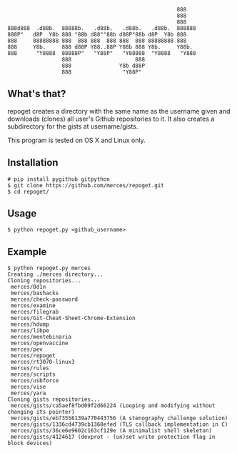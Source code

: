                                                          888    
                                                         888    
                                                         888    
    888d888  .d88b.  88888b.   .d88b.   .d88b.   .d88b.  888888 
    888P"   d8P  Y8b 888 "88b d88""88b d88P"88b d8P  Y8b 888    
    888     88888888 888  888 888  888 888  888 88888888 888    
    888     Y8b.     888 d88P Y88..88P Y88b 888 Y8b.     Y88b.  
    888      "Y8888  88888P"   "Y88P"   "Y88888  "Y8888   "Y888 
                     888                    888                 
                     888               Y8b d88P                 
                     888                "Y88P"                  

## What's that?

repoget creates a directory with the same name as the username given
and downloads (clones) all user's Github repositories to it. It also
creates a subdirectory for the gists at username/gists.

This program is tested on OS X and Linux only.

## Installation

    # pip install pygithub gitpython
    $ git clone https://github.com/merces/repoget.git
    $ cd repoget/

## Usage

    $ python repoget.py <github_username>

## Example

    $ python repoget.py merces
    Creating ./merces directory...
    Cloning repositories...
     merces/0d1n
     merces/bashacks
     merces/check-password
     merces/examine
     merces/filegrab
     merces/Git-Cheat-Sheet-Chrome-Extension
     merces/hdump
     merces/libpe
     merces/mentebinaria
     merces/openvaccine
     merces/pev
     merces/repoget
     merces/rt3070-linux3
     merces/rules
     merces/scripts
     merces/usbforce
     merces/vise
     merces/yara
    Cloning gists repositories...
     merces/gists/ca5aef8fbd09f2d66224 (Looping and modifying without changing its pointer)
     merces/gists/eb73556139a770443756 (A stenography challenge solution)
     merces/gists/1336cd4739cb1368efed (TLS callback implementation in C)
     merces/gists/36ce6e9602c163cf129e (A minimalist shell skeleton)
     merces/gists/4124617 (devprot - (un)set write protection flag in block devices)
